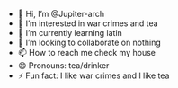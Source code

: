 - 👋 Hi, I’m @Jupiter-arch 
- 👀 I’m interested in war crimes and tea
- 🌱 I’m currently learning latin
- 💞️ I’m looking to collaborate on nothing
- 📫 How to reach me check my house
- 😄 Pronouns: tea/drinker
- ⚡ Fun fact: I like war crimes and I like tea

<!---
Jupiter-arch/Jupiter-arch is a ✨ special ✨ repository because its `README.md` (this file) appears on your GitHub profile.
You can click the Preview link to take a look at your changes.
--->
